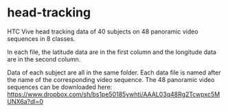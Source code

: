  # head-tracking
HTC Vive head tracking data of 40 subjects on 48 panoramic video sequences in 8 classes.

In each file, the latitude data are in the first column and the longitude data are in the second column.

Data of each subject are all in the same folder. Each data file is named after the name of the corresponding video sequence.
The 48 panoramic video sequences can be downloaded here:
https://www.dropbox.com/sh/bs1pe50185ywhti/AAAL03q48Rg2Tcwpxc5MUNX6a?dl=0
